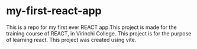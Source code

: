# my-first-react-app
This is a repo for my first ever REACT app.This project is made for the training course of REACT, in Virinchi College. This project is for the purpose of learning react. This project was created using vite.
